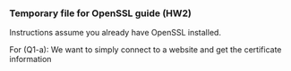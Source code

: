 ### Temporary file for OpenSSL guide (HW2)

Instructions assume you already have OpenSSL installed.

For (Q1-a):
We want to simply connect to a website and get the certificate information


